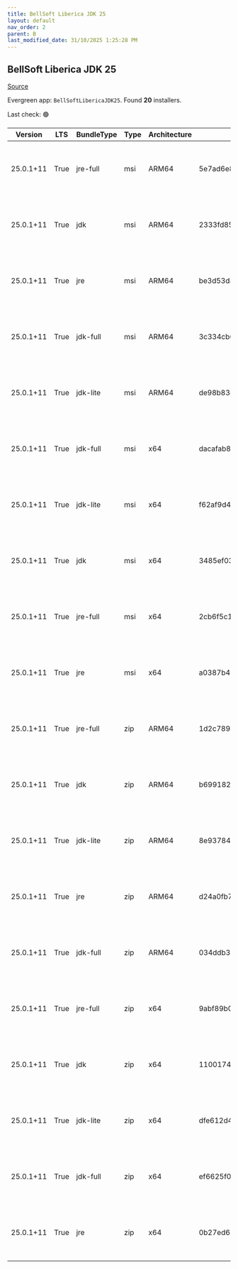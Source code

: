 ```yaml
---
title: BellSoft Liberica JDK 25
layout: default
nav_order: 2
parent: B
last_modified_date: 31/10/2025 1:25:28 PM
---
```


## BellSoft Liberica JDK 25

[Source](https://bell-sw.com/libericajdk/)

Evergreen app: `BellSoftLibericaJDK25`. Found **20** installers.

Last check: 🟢

| Version   | LTS  | BundleType | Type | Architecture | Sha1                                     | Size      | URI                                                                                                                                                                                                                              |
| --------- | ---- | ---------- | ---- | ------------ | ---------------------------------------- | --------- | -------------------------------------------------------------------------------------------------------------------------------------------------------------------------------------------------------------------------------- |
| 25.0.1+11 | True | jre-full   | msi  | ARM64        | 5e7ad6e84a47d45413e69d3f00978cc88efa4237 | 49364992  | [https://github.com/bell-sw/Liberica/releases/download/25.0.1+11/bellsoft-jre25.0.1+11-windows-aarch64-full.msi](https://github.com/bell-sw/Liberica/releases/download/25.0.1+11/bellsoft-jre25.0.1+11-windows-aarch64-full.msi) |
| 25.0.1+11 | True | jdk        | msi  | ARM64        | 2333fd85dd8b0265e9eba2216a5df6af72c42dc9 | 204451840 | [https://github.com/bell-sw/Liberica/releases/download/25.0.1+11/bellsoft-jdk25.0.1+11-windows-aarch64.msi](https://github.com/bell-sw/Liberica/releases/download/25.0.1+11/bellsoft-jdk25.0.1+11-windows-aarch64.msi)           |
| 25.0.1+11 | True | jre        | msi  | ARM64        | be3d53d8aa47d9c78884c66e8108d4f6df958786 | 43864064  | [https://github.com/bell-sw/Liberica/releases/download/25.0.1+11/bellsoft-jre25.0.1+11-windows-aarch64.msi](https://github.com/bell-sw/Liberica/releases/download/25.0.1+11/bellsoft-jre25.0.1+11-windows-aarch64.msi)           |
| 25.0.1+11 | True | jdk-full   | msi  | ARM64        | 3c334cb6ef20401aac4eadb1b60d1d61d04fae0f | 229298176 | [https://github.com/bell-sw/Liberica/releases/download/25.0.1+11/bellsoft-jdk25.0.1+11-windows-aarch64-full.msi](https://github.com/bell-sw/Liberica/releases/download/25.0.1+11/bellsoft-jdk25.0.1+11-windows-aarch64-full.msi) |
| 25.0.1+11 | True | jdk-lite   | msi  | ARM64        | de98b83d51891fc66669fe0507e767052177bd31 | 80973824  | [https://github.com/bell-sw/Liberica/releases/download/25.0.1+11/bellsoft-jdk25.0.1+11-windows-aarch64-lite.msi](https://github.com/bell-sw/Liberica/releases/download/25.0.1+11/bellsoft-jdk25.0.1+11-windows-aarch64-lite.msi) |
| 25.0.1+11 | True | jdk-full   | msi  | x64          | dacafab8b8e7e5a624e878c2ab6e2b2238f01d9c | 341790720 | [https://github.com/bell-sw/Liberica/releases/download/25.0.1+11/bellsoft-jdk25.0.1+11-windows-amd64-full.msi](https://github.com/bell-sw/Liberica/releases/download/25.0.1+11/bellsoft-jdk25.0.1+11-windows-amd64-full.msi)     |
| 25.0.1+11 | True | jdk-lite   | msi  | x64          | f62af9d446d7a6145178830098b098db7338eb04 | 83636224  | [https://github.com/bell-sw/Liberica/releases/download/25.0.1+11/bellsoft-jdk25.0.1+11-windows-amd64-lite.msi](https://github.com/bell-sw/Liberica/releases/download/25.0.1+11/bellsoft-jdk25.0.1+11-windows-amd64-lite.msi)     |
| 25.0.1+11 | True | jdk        | msi  | x64          | 3485ef03cce79825764dddafb8d36a6048699754 | 246362112 | [https://github.com/bell-sw/Liberica/releases/download/25.0.1+11/bellsoft-jdk25.0.1+11-windows-amd64.msi](https://github.com/bell-sw/Liberica/releases/download/25.0.1+11/bellsoft-jdk25.0.1+11-windows-amd64.msi)               |
| 25.0.1+11 | True | jre-full   | msi  | x64          | 2cb6f5c1169ca4a43fdf69eaacc7e41567a9192e | 119177216 | [https://github.com/bell-sw/Liberica/releases/download/25.0.1+11/bellsoft-jre25.0.1+11-windows-amd64-full.msi](https://github.com/bell-sw/Liberica/releases/download/25.0.1+11/bellsoft-jre25.0.1+11-windows-amd64-full.msi)     |
| 25.0.1+11 | True | jre        | msi  | x64          | a0387b44d20c65e4dadbf4bd6dbf4754e43596a6 | 78176256  | [https://github.com/bell-sw/Liberica/releases/download/25.0.1+11/bellsoft-jre25.0.1+11-windows-amd64.msi](https://github.com/bell-sw/Liberica/releases/download/25.0.1+11/bellsoft-jre25.0.1+11-windows-amd64.msi)               |
| 25.0.1+11 | True | jre-full   | zip  | ARM64        | 1d2c789cdfb466d88ff9140e460747ad4998adb1 | 48590725  | [https://github.com/bell-sw/Liberica/releases/download/25.0.1+11/bellsoft-jre25.0.1+11-windows-aarch64-full.zip](https://github.com/bell-sw/Liberica/releases/download/25.0.1+11/bellsoft-jre25.0.1+11-windows-aarch64-full.zip) |
| 25.0.1+11 | True | jdk        | zip  | ARM64        | b6991820064266dad01b9d21bee787480a25d22c | 206535896 | [https://github.com/bell-sw/Liberica/releases/download/25.0.1+11/bellsoft-jdk25.0.1+11-windows-aarch64.zip](https://github.com/bell-sw/Liberica/releases/download/25.0.1+11/bellsoft-jdk25.0.1+11-windows-aarch64.zip)           |
| 25.0.1+11 | True | jdk-lite   | zip  | ARM64        | 8e9378438f3d8963e5f6008941c6990954c817d4 | 79941526  | [https://github.com/bell-sw/Liberica/releases/download/25.0.1+11/bellsoft-jdk25.0.1+11-windows-aarch64-lite.zip](https://github.com/bell-sw/Liberica/releases/download/25.0.1+11/bellsoft-jdk25.0.1+11-windows-aarch64-lite.zip) |
| 25.0.1+11 | True | jre        | zip  | ARM64        | d24a0fb74e070e933a9b7850e85bbebfdb90ef88 | 43064843  | [https://github.com/bell-sw/Liberica/releases/download/25.0.1+11/bellsoft-jre25.0.1+11-windows-aarch64.zip](https://github.com/bell-sw/Liberica/releases/download/25.0.1+11/bellsoft-jre25.0.1+11-windows-aarch64.zip)           |
| 25.0.1+11 | True | jdk-full   | zip  | ARM64        | 034ddb3ef9978690dcf077c1d0ea8aec0dcc45a5 | 231816698 | [https://github.com/bell-sw/Liberica/releases/download/25.0.1+11/bellsoft-jdk25.0.1+11-windows-aarch64-full.zip](https://github.com/bell-sw/Liberica/releases/download/25.0.1+11/bellsoft-jdk25.0.1+11-windows-aarch64-full.zip) |
| 25.0.1+11 | True | jre-full   | zip  | x64          | 9abf89b0c65f9b0a5d1b893730a08285764febe4 | 118973801 | [https://github.com/bell-sw/Liberica/releases/download/25.0.1+11/bellsoft-jre25.0.1+11-windows-amd64-full.zip](https://github.com/bell-sw/Liberica/releases/download/25.0.1+11/bellsoft-jre25.0.1+11-windows-amd64-full.zip)     |
| 25.0.1+11 | True | jdk        | zip  | x64          | 1100174472a6bee37d73b20a603ad834a8f8768c | 248885419 | [https://github.com/bell-sw/Liberica/releases/download/25.0.1+11/bellsoft-jdk25.0.1+11-windows-amd64.zip](https://github.com/bell-sw/Liberica/releases/download/25.0.1+11/bellsoft-jdk25.0.1+11-windows-amd64.zip)               |
| 25.0.1+11 | True | jdk-lite   | zip  | x64          | dfe612d4a4a64f86914792504d16e2d4a5dc72ef | 82646941  | [https://github.com/bell-sw/Liberica/releases/download/25.0.1+11/bellsoft-jdk25.0.1+11-windows-amd64-lite.zip](https://github.com/bell-sw/Liberica/releases/download/25.0.1+11/bellsoft-jdk25.0.1+11-windows-amd64-lite.zip)     |
| 25.0.1+11 | True | jdk-full   | zip  | x64          | ef6625f09340c69d8c98791469976b03a80ec22c | 344872995 | [https://github.com/bell-sw/Liberica/releases/download/25.0.1+11/bellsoft-jdk25.0.1+11-windows-amd64-full.zip](https://github.com/bell-sw/Liberica/releases/download/25.0.1+11/bellsoft-jdk25.0.1+11-windows-amd64-full.zip)     |
| 25.0.1+11 | True | jre        | zip  | x64          | 0b27ed60a861b621d25494866ed75354d1195f8b | 77785969  | [https://github.com/bell-sw/Liberica/releases/download/25.0.1+11/bellsoft-jre25.0.1+11-windows-amd64.zip](https://github.com/bell-sw/Liberica/releases/download/25.0.1+11/bellsoft-jre25.0.1+11-windows-amd64.zip)               |
